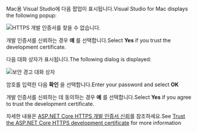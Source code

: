 <span data-ttu-id="92003-101">Mac용 Visual Studio에 다음 팝업이 표시됩니다.</span><span class="sxs-lookup"><span data-stu-id="92003-101">Visual Studio for Mac displays the following popup:</span></span>

![HTTPS 개발 인증서를 찾을 수 없습니다.](~/getting-started/_static/trustCertMac.png)

<span data-ttu-id="92003-104">개발 인증서를 신뢰하는 경우 **예** 를 선택합니다.</span><span class="sxs-lookup"><span data-stu-id="92003-104">Select **Yes** if you trust the development certificate.</span></span>

<span data-ttu-id="92003-105">다음 대화 상자가 표시됩니다.</span><span class="sxs-lookup"><span data-stu-id="92003-105">The following dialog is displayed:</span></span>

![보안 경고 대화 상자](~/getting-started/_static/certMac.png)

<span data-ttu-id="92003-107">암호를 입력한 다음 **확인** 을 선택합니다.</span><span class="sxs-lookup"><span data-stu-id="92003-107">Enter your password and select **OK**</span></span>

<span data-ttu-id="92003-108">개발 인증서를 신뢰하는 데 동의하는 경우 **예** 를 선택합니다.</span><span class="sxs-lookup"><span data-stu-id="92003-108">Select **Yes** if you agree to trust the development certificate.</span></span>

<span data-ttu-id="92003-109">자세한 내용은 [ASP.NET Core HTTPS 개발 인증서 신뢰](xref:security/enforcing-ssl#trust-the-aspnet-core-https-development-certificate-on-windows-and-macos)를 참조하세요.</span><span class="sxs-lookup"><span data-stu-id="92003-109">See [Trust the ASP.NET Core HTTPS development certificate](xref:security/enforcing-ssl#trust-the-aspnet-core-https-development-certificate-on-windows-and-macos) for more information</span></span>